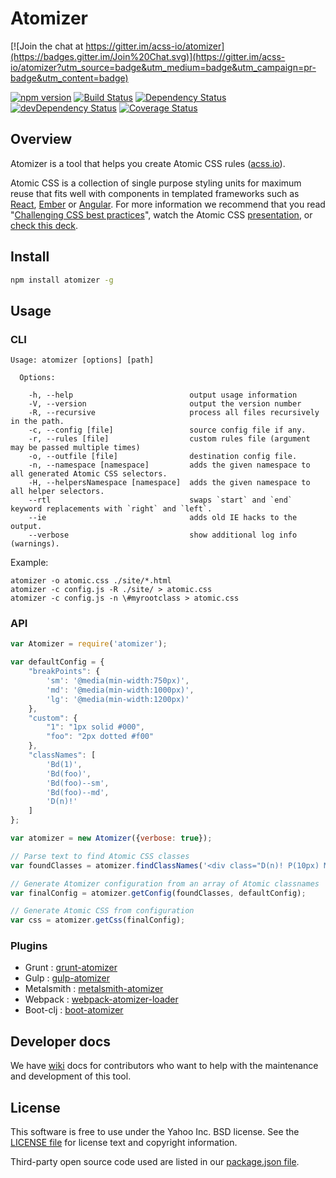 # Atomizer

[![Join the chat at https://gitter.im/acss-io/atomizer](https://badges.gitter.im/Join%20Chat.svg)](https://gitter.im/acss-io/atomizer?utm_source=badge&utm_medium=badge&utm_campaign=pr-badge&utm_content=badge)

[![npm version](https://badge.fury.io/js/atomizer.svg)](http://badge.fury.io/js/atomizer)
[![Build Status](https://travis-ci.org/acss-io/atomizer.svg?branch=master)](https://travis-ci.org/acss-io/atomizer)
[![Dependency Status](https://david-dm.org/acss-io/atomizer.svg)](https://david-dm.org/acss-io/atomizer)
[![devDependency Status](https://david-dm.org/acss-io/atomizer/dev-status.svg)](https://david-dm.org/acss-io/atomizer#info=devDependencies)
[![Coverage Status](https://coveralls.io/repos/github/acss-io/atomizer/badge.svg?branch=master)](https://coveralls.io/github/acss-io/atomizer?branch=master)


## Overview

Atomizer is a tool that helps you create Atomic CSS rules ([acss.io](http://acss.io)).

Atomic CSS is a collection of single purpose styling units for maximum reuse that fits well with components in templated frameworks such as [React](https://github.com/facebook/react), [Ember](https://github.com/emberjs/ember.js/) or [Angular](https://github.com/angular/angular.js). For more information we recommend that you read "[Challenging CSS best practices](http://www.smashingmagazine.com/2013/10/21/challenging-css-best-practices-atomic-approach/)", watch the Atomic CSS [presentation](https://www.youtube.com/watch?v=ojj_-6Xiud4), or [check this deck](https://www.haikudeck.com/atomic-css-science-and-technology-presentation-dJ0xlFjhBQ).

## Install

```bash
npm install atomizer -g
```

## Usage

### CLI

```
Usage: atomizer [options] [path]

  Options:

    -h, --help                          output usage information
    -V, --version                       output the version number
    -R, --recursive                     process all files recursively in the path.
    -c, --config [file]                 source config file if any.
    -r, --rules [file]                  custom rules file (argument may be passed multiple times)
    -o, --outfile [file]                destination config file.
    -n, --namespace [namespace]         adds the given namespace to all generated Atomic CSS selectors.
    -H, --helpersNamespace [namespace]  adds the given namespace to all helper selectors.
    --rtl                               swaps `start` and `end` keyword replacements with `right` and `left`.
    --ie                                adds old IE hacks to the output.
    --verbose                           show additional log info (warnings).
```

Example:

```
atomizer -o atomic.css ./site/*.html
atomizer -c config.js -R ./site/ > atomic.css
atomizer -c config.js -n \#myrootclass > atomic.css
```

### API

```javascript
var Atomizer = require('atomizer');

var defaultConfig = {
    "breakPoints": {
        'sm': '@media(min-width:750px)',
        'md': '@media(min-width:1000px)',
        'lg': '@media(min-width:1200px)'
    },
    "custom": {
        "1": "1px solid #000",
        "foo": "2px dotted #f00"
    },
    "classNames": [
        'Bd(1)',
        'Bd(foo)',
        'Bd(foo)--sm',
        'Bd(foo)--md',
        'D(n)!'
    ]
};

var atomizer = new Atomizer({verbose: true});

// Parse text to find Atomic CSS classes
var foundClasses = atomizer.findClassNames('<div class="D(n)! P(10px) M(20%) Bd(1) Bd(foo)--sm"></div>');

// Generate Atomizer configuration from an array of Atomic classnames
var finalConfig = atomizer.getConfig(foundClasses, defaultConfig);

// Generate Atomic CSS from configuration
var css = atomizer.getCss(finalConfig);

```

### Plugins

   * Grunt      : [grunt-atomizer](https://github.com/acss-io/grunt-atomizer)
   * Gulp       : [gulp-atomizer](https://github.com/acss-io/gulp-atomizer)
   * Metalsmith : [metalsmith-atomizer](https://github.com/tests-always-included/metalsmith-atomizer)
   * Webpack    : [webpack-atomizer-loader](https://github.com/acss-io/webpack-atomizer-loader)
   * Boot-clj   : [boot-atomizer](https://github.com/azizzaeny/boot-atomizer)


## Developer docs

We have [wiki](https://github.com/acss-io/atomizer/wiki) docs for contributors who want to help with the maintenance and development of this tool.

## License

This software is free to use under the Yahoo Inc. BSD license.
See the [LICENSE file][] for license text and copyright information.

[LICENSE file]: https://github.com/acss-io/atomizer/blob/master/LICENSE.md

Third-party open source code used are listed in our [package.json file]( https://github.com/acss-io/atomizer/blob/master/package.json).
